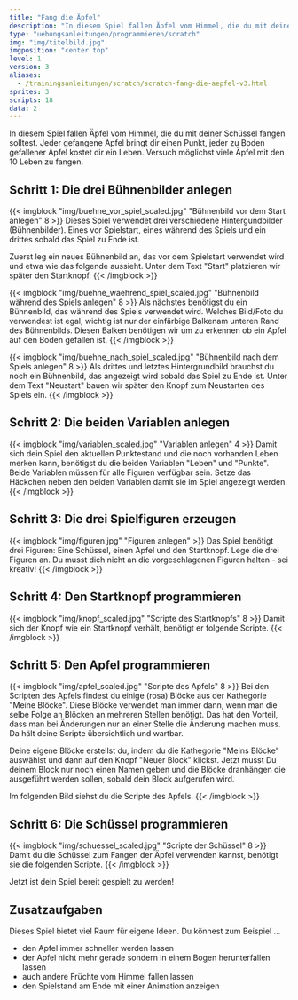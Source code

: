 ```yaml
---
title: "Fang die Äpfel"
description: "In diesem Spiel fallen Äpfel vom Himmel, die du mit deiner Schüssel fangen solltest."
type: "uebungsanleitungen/programmieren/scratch"
img: "img/titelbild.jpg"
imgposition: "center top"
level: 1
version: 3
aliases:
  - /trainingsanleitungen/scratch/scratch-fang-die-aepfel-v3.html
sprites: 3
scripts: 18
data: 2
---
```


In diesem Spiel fallen Äpfel vom Himmel, die du mit deiner Schüssel fangen solltest. Jeder gefangene Apfel bringt dir einen Punkt, jeder zu Boden gefallener Apfel kostet dir ein Leben. Versuch möglichst viele Äpfel mit den 10 Leben zu fangen.

## Schritt 1: Die drei Bühnenbilder anlegen

{{< imgblock "img/buehne_vor_spiel_scaled.jpg" "Bühnenbild vor dem Start anlegen" 8 >}}
Dieses Spiel verwendet drei verschiedene Hintergundbilder (Bühnenbilder). Eines vor Spielstart, eines während des Spiels und ein drittes sobald das Spiel zu Ende ist.

Zuerst leg ein neues Bühnenbild an, das vor dem Spielstart verwendet wird und etwa wie das folgende aussieht. Unter dem Text "Start" platzieren wir später den Startknopf.
{{< /imgblock >}}

{{< imgblock "img/buehne_waehrend_spiel_scaled.jpg" "Bühnenbild während des Spiels anlegen" 8 >}}
Als nächstes benötigst du ein Bühnenbild, das während des Spiels verwendet wird. Welches Bild/Foto du verwendest ist egal, wichtig ist nur der einfärbige Balkenam unteren Rand des Bühnenbilds. Diesen Balken benötigen wir um zu erkennen ob ein Apfel auf den Boden gefallen ist.
{{< /imgblock >}}

{{< imgblock "img/buehne_nach_spiel_scaled.jpg" "Bühnenbild nach dem Spiels anlegen" 8 >}}
Als drittes und letztes Hintergrundbild brauchst du noch ein Bühnenbild, das angezeigt wird sobald das Spiel zu Ende ist. Unter dem Text "Neustart" bauen wir später den Knopf zum Neustarten des Spiels ein.
{{< /imgblock >}}

## Schritt 2: Die beiden Variablen anlegen

{{< imgblock "img/variablen_scaled.jpg" "Variablen anlegen" 4 >}}
Damit sich dein Spiel den aktuellen Punktestand und die noch vorhanden Leben merken kann, benötigst du die beiden Variablen "Leben" und "Punkte". Beide Variablen müssen für alle Figuren verfügbar sein. Setze das Häckchen neben den beiden Variablen damit sie im Spiel angezeigt werden.
{{< /imgblock >}}

## Schritt 3: Die drei Spielfiguren erzeugen

{{< imgblock "img/figuren.jpg" "Figuren anlegen" >}}
Das Spiel benötigt drei Figuren: Eine Schüssel, einen Apfel und den Startknopf. Lege die drei Figuren an. Du musst dich nicht an die vorgeschlagenen Figuren halten - sei kreativ!
{{< /imgblock >}}

## Schritt 4: Den Startknopf programmieren

{{< imgblock "img/knopf_scaled.jpg" "Scripte des Startknopfs" 8 >}}
Damit sich der Knopf wie ein Startknopf verhält, benötigt er folgende Scripte.
{{< /imgblock >}}

## Schritt 5: Den Apfel programmieren

{{< imgblock "img/apfel_scaled.jpg" "Scripte des Apfels" 8 >}}
Bei den Scripten des Apfels findest du einige (rosa) Blöcke aus der Kathegorie "Meine Blöcke". Diese Blöcke verwendet man immer dann, wenn man die selbe Folge an Blöcken an mehreren Stellen benötigt. Das hat den Vorteil, dass man bei Änderungen nur an einer Stelle die Änderung machen muss. Da hält deine Scripte übersichtlich und wartbar.

Deine eigene Blöcke erstellst du, indem du die Kathegorie "Meins Blöcke" auswählst und dann auf den Knopf "Neuer Block" klickst. Jetzt musst Du deinem Block nur noch einen Namen geben und die Blöcke dranhängen die ausgeführt werden sollen, sobald dein Block aufgerufen wird.

Im folgenden Bild siehst du die Scripte des Apfels.
{{< /imgblock >}}

## Schritt 6: Die Schüssel programmieren

{{< imgblock "img/schuessel_scaled.jpg" "Scripte der Schüssel" 8 >}}
Damit du die Schüssel zum Fangen der Äpfel verwenden kannst, benötigt sie die folgenden Scripte.
{{< /imgblock >}}

Jetzt ist dein Spiel bereit gespielt zu werden!

## Zusatzaufgaben

Dieses Spiel bietet viel Raum für eigene Ideen. Du könnest zum Beispiel ...

- den Apfel immer schneller werden lassen
- der Apfel nicht mehr gerade sondern in einem Bogen herunterfallen lassen
- auch andere Früchte vom Himmel fallen lassen
- den Spielstand am Ende mit einer Animation anzeigen
